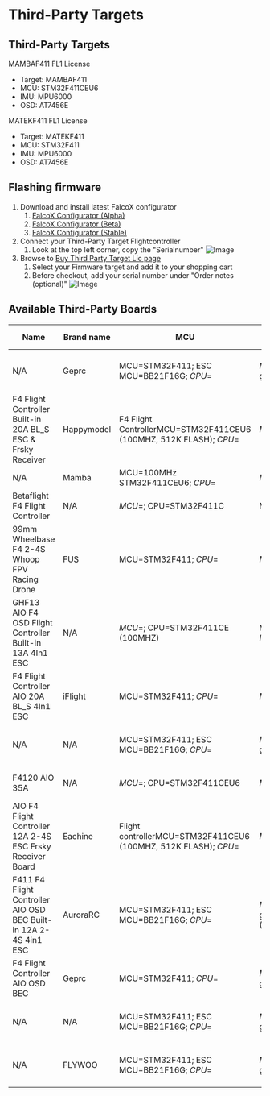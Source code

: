 # Third-Party Targets

## Third-Party Targets

MAMBAF411 FL1 License

- Target: MAMBAF411
- MCU: STM32F411CEU6
- IMU: MPU6000
- OSD: AT7456E

MATEKF411 FL1 License 

- Target: MATEKF411
- MCU: STM32F411
- IMU: MPU6000
- OSD: AT7456E


## Flashing firmware
1. Download and install latest FalcoX configurator
    1. [FalcoX Configurator (Alpha)](https://flightone.com/download.php?version=alpha)
    1. [FalcoX Configurator (Beta)](https://flightone.com/download.php?version=beta)    
    1. [FalcoX Configurator (Stable)](https://flightone.com/download.php?version=stable) 
1. Connect your Third-Party Target Flightcontroller
    1. Look at the top left corner, copy the "Serialnumber"
    ![Image](https://github.com/fl1wiki-mrteel/FlightOneWiki/blob/main/IMG/ThirdpartytargetConfigurator.JPG)
1. Browse to [Buy Third Party Target Lic page](https://shop.flightone.com/?cat=digital-download&s=&post_type=product)
    1. Select your Firmware target and add it to your shopping cart
    1. Before checkout, add your serial number under "Order notes (optional)"
    ![Image](https://github.com/fl1wiki-mrteel/FlightOneWiki/blob/main/IMG/Thirdpartytargetorder.JPG)

    





## Available Third-Party Boards

Name|Brand name|MCU|MPU/IMU|TARGET|OSD|PRICE|FalcoX Tested|URL
-----|-----|-----|-----|-----|-----|-----|-----|-----
N/A| Geprc| MCU=STM32F411; ESC MCU=BB21F16G; *CPU*=| *MPU*=; IMU=MPU6000 gyro/accelerometer (SPI)| Firmware target=MATEKF411; Target=G_H_30; *FW*=| BetaFlight OSD w/ AT7456E chip|US$00.00 | 'No'| [Link](https://www.banggood.com/25_5x25_5mm-GEPRC-GEP-12A-F4-V1_1-F411-F4-Flight-Controller-AIO-OSD-BEC-Current-Sensor-and-12A-BL_S-2-4S-4In1-ESC-for-RC-Drone-FPV-Racing-p-1474473.html?cur_warehouse=CN&amp;rmmds=search)
F4 Flight Controller Built-in 20A BL_S ESC & Frsky Receiver| Happymodel| F4 Flight ControllerMCU=STM32F411CEU6 (100MHZ, 512K FLASH); *CPU*=| *MPU*=; *IMU*=| Firmware target=MATEKF411RX; *FW*=; Factory firmware=F_H_40_REV16_7.HEX| N/A|US$00.00 | 'No'| [Link](https://www.banggood.com/25_5x25_5mm-Happymodel-CrazyF411-AIO-F4-2-4S-Flight-Controller-Built-in-20A-BL_S-ESC-and-Frsky-Receiver-for-Toothpick-RC-Drone-FPV-Racing-p-1764273.html?cur_warehouse=CN&amp;rmmds=search)
N/A| Mamba| MCU=100MHz STM32F411CEU6; *CPU*=| *MPU*=; IMU=MPU6000| Target=MAMBAF411; *FW*=; Firmware=Betaflight| AT7456E|US$00.00 | YES | [Link](https://www.banggood.com/Mamba-F411-AIO-F4-Flight-Controller-25A-4S-Blheli_S-DSHOT600-Brushless-ESC-Stack-comptaible-DJI-FPV-Air-Unit-25_5x25_5mm-for-Whoop-Toothpick-RC-Drone-FPV-Racing-p-1703967.html?cur_warehouse=CN&amp;rmmds=search)
Betaflight F4 Flight Controller| N/A| *MCU*=; CPU=STM32F411C| MPU=MPU6000; *IMU*=| *TARGET*=; *FW*=; Firmware=betaflight_4.1.0_FLYWOOF411.hex| N/A|US$00.00 | 'No'| [Link](https://www.banggood.com/20x20mm-Upgrade-Betaflight-F4-Noxe-V1-Flight-Controller-AIO-OSD-5V-8V-BEC-w-or-Barometer-and-Blackbox-for-RC-Drone-FPV-Racing-p-1310419.html?cur_warehouse=CN&amp;ID=517535&amp;rmmds=search)
99mm Wheelbase F4 2-4S Whoop FPV Racing Drone| FUS| MCU=STM32F411; *CPU*=| *MPU*=; *IMU*=| Target=MATEK F411; *FW*=; ESC Firmware=G_H_30 BLS| N/A|US$00.00 | 'No'| [Link](https://www.banggood.com/FUS-Spartan-V3-99mm-Wheelbase-F411-F4-Flight-Controller-AIO-20A-ESC-3-4S-Freestyle-FPV-Racing-Drone-PNP-w-or-200mW-VTX-Runcam-Nano-2-FPV-Camera-p-1723138.html?cur_warehouse=CN&amp;ID=6287830&amp;rmmds=search)
GHF13 AIO F4 OSD Flight Controller Built-in 13A 4In1 ESC| N/A| *MCU*=; CPU=STM32F411CE (100MHZ)| MPU=MPU6000 (SPI); *IMU*=| *TARGET*=; *FW*=; Firmware=Betaflight MATEKF411.HEX; ESC Firmware=BLHELI_S G-H-30.HEX| N/A|US$00.00 | 'No'| [Link](https://www.banggood.com/16x16mm-JHEMCU-GHF13-AIO-F4-OSD-Flight-Controller-Built-in-13A-Blheli_S-2-4S-4-In-1-Brushless-ESC-for-RC-Drone-FPV-Racing-p-1782009.html?cur_warehouse=CN&amp;rmmds=search)
F4 Flight Controller AIO 20A BL_S 4In1 ESC| iFlight| MCU=STM32F411; *CPU*=| *MPU*=; *IMU*=| Target=IFLIGHT_F411_PRO; *FW*=; ESC Firmware=G-H-30 BLS| N/A|US$00.00 | 'No'| [Link](https://www.banggood.com/25_5x25_5mm-iFlight-SucceX-D-Whoop-F4-V2-Flight-Controller-w-or-5V-10V-BEC-Output-AIO-20A-BL_S-4in1-2-5S-Brushless-ESC-Support-DJI-Air-Unit-Pulg-and-Play-for-Whoop-Toothpick-FPV-Racing-Drone-p-1709071.html?cur_warehouse=CN&amp;rmmds=search)
N/A| N/A| MCU=STM32F411; ESC MCU=BB21F16G; *CPU*=| *MPU*=; IMU=MPU6000 gy ro/accelerometer (SPI)| FC Firmware target=MATEKF411; *FW*=| BetaFlight OSD w/ AT7456E chip|US$00.00 | 'No'| [Link](https://www.banggood.com/GEPRC-GEP-20A-F4-AIO-F4-MPU6000-Flight-Controller-OSD-20A-Blheli_S-2-4S-Brushless-ESC-26_526_5mm-for-Rocket-Lite-3-5-Inch-Cinewhoop-Toothpick-FPV-Racing-Drone-p-1607659.html?cur_warehouse=CN&amp;rmmds=search)
F4120 AIO 35A| N/A| *MCU*=; CPU=STM32F411CEU6| *MPU*=; IMU=MPU6000| *TARGET*=; *FW*=; Firmware version=betaflight_4.1.1_MATEKF411; Firmware support=BLHELI_ S| AT7456E|US$00.00 | 'No'| [Link](https://www.banggood.com/20+20mm-HAKRC-F4120-3-6S-35A-AIO-Flight-ControllerandESC-Baro-Version-Compatibled-with-DJI-Air-Unit-p-1759477.html?cur_warehouse=CN&amp;rmmds=search)
AIO F4 Flight Controller 12A 2-4S ESC Frsky Receiver Board| Eachine| Flight controllerMCU=STM32F411CEU6 (100MHZ, 512K FLASH); *CPU*=| *MPU*=; *IMU*=| Firmware target=MATEKF411RX; *FW*=; Factory firmware=F_H_40_REV16_7.HEX| N/A|US$00.00 | 'No'| [Link](https://www.banggood.com/Eachine-AIO-F4-Flight-Controller-12A-2-4S-ESC-Frsky-Receiver-Part-for-Novice-III-Viswhoop-FPV-Racing-Drone-p-1649353.html?cur_warehouse=CN&amp;rmmds=search)
F411 F4 Flight Controller AIO OSD BEC Built-in 12A 2-4S 4in1 ESC| AuroraRC| MCU=STM32F411; ESC MCU=BB21F16G; *CPU*=| *MPU*=; IMU=MPU6000 gyroscope/accelerometer (SPI)| Firmware target=MATEKF411; Target=G_H_30; *FW*=| BetaFlight OSD w/ AT7456E chip|US$00.00 | YES | [Link](https://www.banggood.com/AuroraRC-Supra-F4-12A-V1_0-F411-F4-Flight-Controller-AIO-OSD-BEC-Built-in-12A-2-4S-4in1-ESC-for-RC-Drone-p-1520206.html?cur_warehouse=CN&amp;rmmds=search)
F4 Flight Controller AIO OSD BEC| Geprc| MCU=STM32F411; *CPU*=| *MPU*=; IMU=MPU6000 gyro/accelerometer (SPI)| Firmware target=MATEKF411; *FW*=| BetaFlight OSD w/ AT7456E chip|US$00.00 | 'No'| [Link](https://www.banggood.com/16x16mm-Geprc-Stable-F411-Stack-Part-F4-Flight-Controller-AIO-OSD-BEC-for-RC-Drone-FPV-Racing-p-1564456.html?cur_warehouse=CN&amp;rmmds=search)
N/A| N/A| MCU=STM32F411; ESC MCU=BB21F16G; *CPU*=| *MPU*=; IMU=MPU6000 gyro/accelerometer (SPI)| Firmware target=FLYWOOF411; *FW*=| BetaFlight OSD w/ AT7456E chip|US$00.00 | 'No'| [Link](https://www.banggood.com/FLYWOO-GOKU-GN413S-F411-F4-Flight-Controller-AIO-OSD-BEC-and-13A-BL_S-2-4S-4In1-ESC-25_5+25_5mm-for-Toothpick-RC-Drone-FPV-Racing-p-1618411.html?cur_warehouse=CN&amp;rmmds=search)
N/A| FLYWOO| MCU=STM32F411; ESC MCU=BB21F16G; *CPU*=| *MPU*=; IMU=MPU6000 gyro/accelerometer (SPI)| Firmware target=FLYWOOF411; *FW*=| BetaFlight OSD w/ AT7456E chip|US$00.00 | 'No'| [Link](https://www.banggood.com/25_5x25_5mm-FLYWOO-GOKU-GN413S-Stack-AIO-2-4S-F4-Flight-Controller-13A-ESC-VTX625-25-or-50-or-100-or-200-or-450mW-Switchable-for-Toothpick-FPV-Racing-Drone-p-1697083.html?cur_warehouse=CN&amp;rmmds=search)
